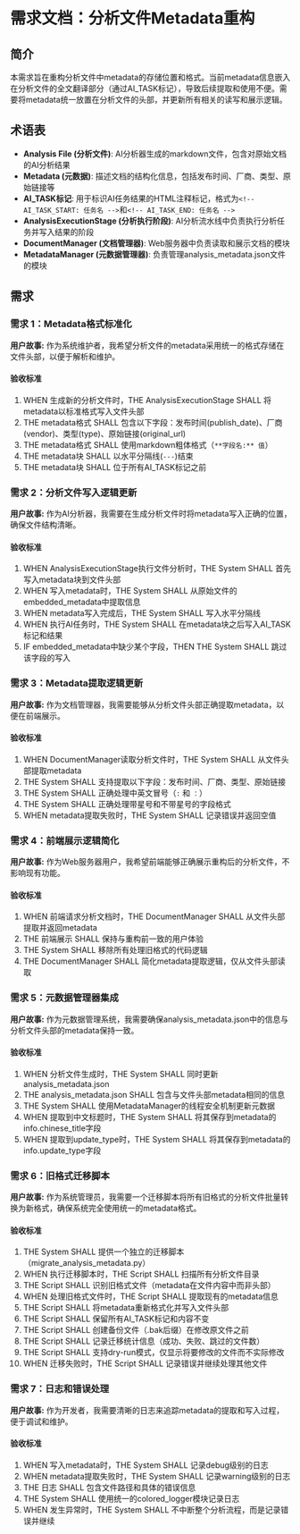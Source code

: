 # 需求文档：分析文件Metadata重构

## 简介

本需求旨在重构分析文件中metadata的存储位置和格式。当前metadata信息嵌入在分析文件的全文翻译部分（通过AI_TASK标记），导致后续提取和使用不便。需要将metadata统一放置在分析文件的头部，并更新所有相关的读写和展示逻辑。

## 术语表

- **Analysis File (分析文件)**: AI分析器生成的markdown文件，包含对原始文档的AI分析结果
- **Metadata (元数据)**: 描述文档的结构化信息，包括发布时间、厂商、类型、原始链接等
- **AI_TASK标记**: 用于标识AI任务结果的HTML注释标记，格式为`<!-- AI_TASK_START: 任务名 -->`和`<!-- AI_TASK_END: 任务名 -->`
- **AnalysisExecutionStage (分析执行阶段)**: AI分析流水线中负责执行分析任务并写入结果的阶段
- **DocumentManager (文档管理器)**: Web服务器中负责读取和展示文档的模块
- **MetadataManager (元数据管理器)**: 负责管理analysis_metadata.json文件的模块

## 需求

### 需求 1：Metadata格式标准化

**用户故事:** 作为系统维护者，我希望分析文件的metadata采用统一的格式存储在文件头部，以便于解析和维护。

#### 验收标准

1. WHEN 生成新的分析文件时，THE AnalysisExecutionStage SHALL 将metadata以标准格式写入文件头部
2. THE metadata格式 SHALL 包含以下字段：发布时间(publish_date)、厂商(vendor)、类型(type)、原始链接(original_url)
3. THE metadata格式 SHALL 使用markdown粗体格式（`**字段名:** 值`）
4. THE metadata块 SHALL 以水平分隔线(`---`)结束
5. THE metadata块 SHALL 位于所有AI_TASK标记之前

### 需求 2：分析文件写入逻辑更新

**用户故事:** 作为AI分析器，我需要在生成分析文件时将metadata写入正确的位置，确保文件结构清晰。

#### 验收标准

1. WHEN AnalysisExecutionStage执行文件分析时，THE System SHALL 首先写入metadata块到文件头部
2. WHEN 写入metadata时，THE System SHALL 从原始文件的embedded_metadata中提取信息
3. WHEN metadata写入完成后，THE System SHALL 写入水平分隔线
4. WHEN 执行AI任务时，THE System SHALL 在metadata块之后写入AI_TASK标记和结果
5. IF embedded_metadata中缺少某个字段，THEN THE System SHALL 跳过该字段的写入

### 需求 3：Metadata提取逻辑更新

**用户故事:** 作为文档管理器，我需要能够从分析文件头部正确提取metadata，以便在前端展示。

#### 验收标准

1. WHEN DocumentManager读取分析文件时，THE System SHALL 从文件头部提取metadata
2. THE System SHALL 支持提取以下字段：发布时间、厂商、类型、原始链接
3. THE System SHALL 正确处理中英文冒号（`:` 和 `：`）
4. THE System SHALL 正确处理带星号和不带星号的字段格式
5. WHEN metadata提取失败时，THE System SHALL 记录错误并返回空值

### 需求 4：前端展示逻辑简化

**用户故事:** 作为Web服务器用户，我希望前端能够正确展示重构后的分析文件，不影响现有功能。

#### 验收标准

1. WHEN 前端请求分析文档时，THE DocumentManager SHALL 从文件头部提取并返回metadata
2. THE 前端展示 SHALL 保持与重构前一致的用户体验
3. THE System SHALL 移除所有处理旧格式的代码逻辑
4. THE DocumentManager SHALL 简化metadata提取逻辑，仅从文件头部读取

### 需求 5：元数据管理器集成

**用户故事:** 作为元数据管理系统，我需要确保analysis_metadata.json中的信息与分析文件头部的metadata保持一致。

#### 验收标准

1. WHEN 分析文件生成时，THE System SHALL 同时更新analysis_metadata.json
2. THE analysis_metadata.json SHALL 包含与文件头部metadata相同的信息
3. THE System SHALL 使用MetadataManager的线程安全机制更新元数据
4. WHEN 提取到中文标题时，THE System SHALL 将其保存到metadata的info.chinese_title字段
5. WHEN 提取到update_type时，THE System SHALL 将其保存到metadata的info.update_type字段

### 需求 6：旧格式迁移脚本

**用户故事:** 作为系统管理员，我需要一个迁移脚本将所有旧格式的分析文件批量转换为新格式，确保系统完全使用统一的metadata格式。

#### 验收标准

1. THE System SHALL 提供一个独立的迁移脚本（migrate_analysis_metadata.py）
2. WHEN 执行迁移脚本时，THE Script SHALL 扫描所有分析文件目录
3. THE Script SHALL 识别旧格式文件（metadata在文件内容中而非头部）
4. WHEN 处理旧格式文件时，THE Script SHALL 提取现有的metadata信息
5. THE Script SHALL 将metadata重新格式化并写入文件头部
6. THE Script SHALL 保留所有AI_TASK标记和内容不变
7. THE Script SHALL 创建备份文件（.bak后缀）在修改原文件之前
8. THE Script SHALL 记录迁移统计信息（成功、失败、跳过的文件数）
9. THE Script SHALL 支持dry-run模式，仅显示将要修改的文件而不实际修改
10. WHEN 迁移失败时，THE Script SHALL 记录错误并继续处理其他文件

### 需求 7：日志和错误处理

**用户故事:** 作为开发者，我需要清晰的日志来追踪metadata的提取和写入过程，便于调试和维护。

#### 验收标准

1. WHEN 写入metadata时，THE System SHALL 记录debug级别的日志
2. WHEN metadata提取失败时，THE System SHALL 记录warning级别的日志
3. THE 日志 SHALL 包含文件路径和具体的错误信息
4. THE System SHALL 使用统一的colored_logger模块记录日志
5. WHEN 发生异常时，THE System SHALL 不中断整个分析流程，而是记录错误并继续
